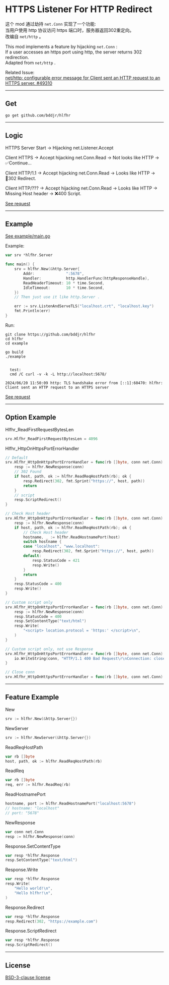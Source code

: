 # HTTPS Listener For HTTP Redirect

这个 mod 通过劫持 `net.Conn` 实现了一个功能:   
当用户使用 http 协议访问 https 端口时，服务器返回302重定向。  
改编自 `net/http` 。  

This mod implements a feature by hijacking `net.Conn` :  
If a user accesses an https port using http, the server returns 302 redirection.  
Adapted from `net/http` .  

Related Issue:  
[net/http: configurable error message for Client sent an HTTP request to an HTTPS server. #49310](https://github.com/golang/go/issues/49310)  


***
## Get
```
go get github.com/bddjr/hlfhr
```


***
## Logic

HTTPS Server Start -> Hijacking net.Listener.Accept  

Client HTTPS -> Accept hijacking net.Conn.Read -> Not looks like HTTP -> ✅Continue...  

Client HTTP/1.1 -> Accept hijacking net.Conn.Read -> Looks like HTTP -> 🔄302 Redirect.  

Client HTTP/??? -> Accept hijacking net.Conn.Read -> Looks like HTTP -> Missing Host header -> ❌400 Script.  

[See request](README_curl.md)  

***
## Example
[See example/main.go](example/main.go)  

Example:  
```go
var srv *hlfhr.Server

func main() {
	srv = hlfhr.New(&http.Server{
		Addr:              ":5678",
		Handler:           http.HandlerFunc(httpResponseHandle),
		ReadHeaderTimeout: 10 * time.Second,
		IdleTimeout:       10 * time.Second,
	})
	// Then just use it like http.Server .

	err := srv.ListenAndServeTLS("localhost.crt", "localhost.key")
	fmt.Println(err)
}
```

Run:  
```
git clone https://github.com/bddjr/hlfhr
cd hlfhr
cd example

go build
./example
```

```

  test:
  cmd /C curl -v -k -L http://localhost:5678/

2024/06/20 11:50:09 http: TLS handshake error from [::1]:60470: hlfhr: Client sent an HTTP request to an HTTPS server
```

[See request](README_curl.md)  


***
## Option Example

Hlfhr_ReadFirstRequestBytesLen
```go
srv.Hlfhr_ReadFirstRequestBytesLen = 4096
```

Hlfhr_HttpOnHttpsPortErrorHandler
```go
// Default
srv.Hlfhr_HttpOnHttpsPortErrorHandler = func(rb []byte, conn net.Conn) {
	resp := hlfhr.NewResponse(conn)
	// 302 Found
	if host, path, ok := hlfhr.ReadReqHostPath(rb); ok {
		resp.Redirect(302, fmt.Sprint("https://", host, path))
		return
	}
	// script
	resp.ScriptRedirect()
}
```
```go
// Check Host header
srv.Hlfhr_HttpOnHttpsPortErrorHandler = func(rb []byte, conn net.Conn) {
	resp := hlfhr.NewResponse(conn)
	if host, path, ok := hlfhr.ReadReqHostPath(rb); ok {
		// Check Host header
		hostname, _ := hlfhr.ReadHostnamePort(host)
		switch hostname {
		case "localhost", "www.localhost":
			resp.Redirect(302, fmt.Sprint("https://", host, path))
		default:
			resp.StatusCode = 421
			resp.Write()
		}
		return
	}
	resp.StatusCode = 400
	resp.Write()
}
```
```go
// Custom script only
srv.Hlfhr_HttpOnHttpsPortErrorHandler = func(rb []byte, conn net.Conn) {
	resp := hlfhr.NewResponse(conn)
	resp.StatusCode = 400
	resp.SetContentType("text/html")
	resp.Write(
		"<script> location.protocol = 'https:' </script>\n",
	)
}
```
```go
// Custom script only, not use Response
srv.Hlfhr_HttpOnHttpsPortErrorHandler = func(rb []byte, conn net.Conn) {
	io.WriteString(conn, "HTTP/1.1 400 Bad Request\r\nConnection: close\r\nContent-Type: text/html\r\n\r\n<script> location.protocol = 'https:' </script>\n")
}
```
```go
// Close conn
srv.Hlfhr_HttpOnHttpsPortErrorHandler = func(rb []byte, conn net.Conn) {}
```


***
## Feature Example

New  
```go
srv := hlfhr.New(&http.Server{})
```

NewServer  
```go
srv := hlfhr.NewServer(&http.Server{})
```

ReadReqHostPath
```go
var rb []byte
host, path, ok := hlfhr.ReadReqHostPath(rb)
```

ReadReq
```go
var rb []byte
req, err := hlfhr.ReadReq(rb)
```

ReadHostnamePort
```go
hostname, port := hlfhr.ReadHostnamePort("localhost:5678")
// hostname: "localhost"
// port: "5678"
```

NewResponse
```go
var conn net.Conn
resp := hlfhr.NewResponse(conn)
```

Response.SetContentType
```go
var resp *hlfhr.Response
resp.SetContentType("text/html")
```

Response.Write
```go
var resp *hlfhr.Response
resp.Write(
	"Hello world!\n",
	"Hello hlfhr!\n",
)
```

Response.Redirect
```go
var resp *hlfhr.Response
resp.Redirect(302, "https://example.com")
```

Response.ScriptRedirect
```go
var resp *hlfhr.Response
resp.ScriptRedirect()
```

***
## License
[BSD-3-clause license](LICENSE.txt)  
